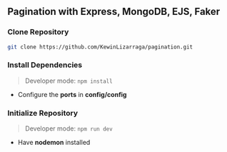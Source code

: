 ## Pagination with Express, MongoDB, EJS, Faker

### Clone Repository
```sh
git clone https://github.com/KewinLizarraga/pagination.git
```
### Install Dependencies
> Developer mode: `npm install`
- Configure the **ports** in **config/config**
### Initialize Repository
> Developer mode: `npm run dev`
- Have **nodemon** installed